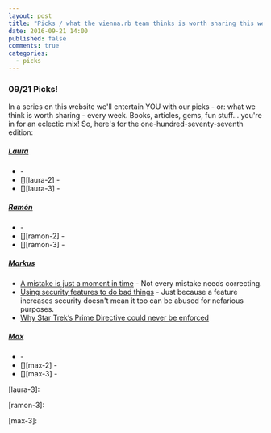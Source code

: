 ```yaml
---
layout: post
title: "Picks / what the vienna.rb team thinks is worth sharing this week"
date: 2016-09-21 14:00
published: false
comments: true
categories:
  - picks
---
```


### 09/21 Picks!

In a series on this website we'll entertain YOU with our picks - or: what we think is worth sharing - every week.
Books, articles, gems, fun stuff... you're in for an eclectic mix! So, here's for the one-hundred-seventy-seventh edition:


##### [Laura][laura]
- [][laura-1] -
- [][laura-2] -
- [][laura-3] -

##### [Ramón][ramon]
- [][ramon-1] -
- [][ramon-2] -
- [][ramon-3] -

##### [Markus][markus]
- [A mistake is just a moment in time][markus-2] - Not every mistake needs correcting.
- [Using security features to do bad things][markus-3] - Just because a feature increases security doesn't mean it too can be abused for nefarious purposes.
- [Why Star Trek’s Prime Directive could never be enforced][markus-1]

##### [Max][max]
- [][max-1] -
- [][max-2] -
- [][max-3] -



[laura]: https://www.twitter.com/alicetragedy
[laura-1]:
[laura-2]:
[laura-3]:

[ramon]: https://twitter.com/senorhuidobro
[ramon-1]:
[ramon-2]:
[ramon-3]:

[markus]: https://twitter.com/nuclearsquid
[markus-1]: http://arstechnica.com/tech-policy/2016/09/why-star-treks-prime-directive-could-never-be-enforced/
[markus-2]: https://m.signalvnoise.com/a-mistake-is-just-a-moment-in-time-825146629369#.y6atbeshb
[markus-3]: https://scotthelme.co.uk/using-security-features-to-do-bad-things/

[max]: https://www.twitter.com/klappradla
[max-1]:
[max-2]:
[max-3]:

